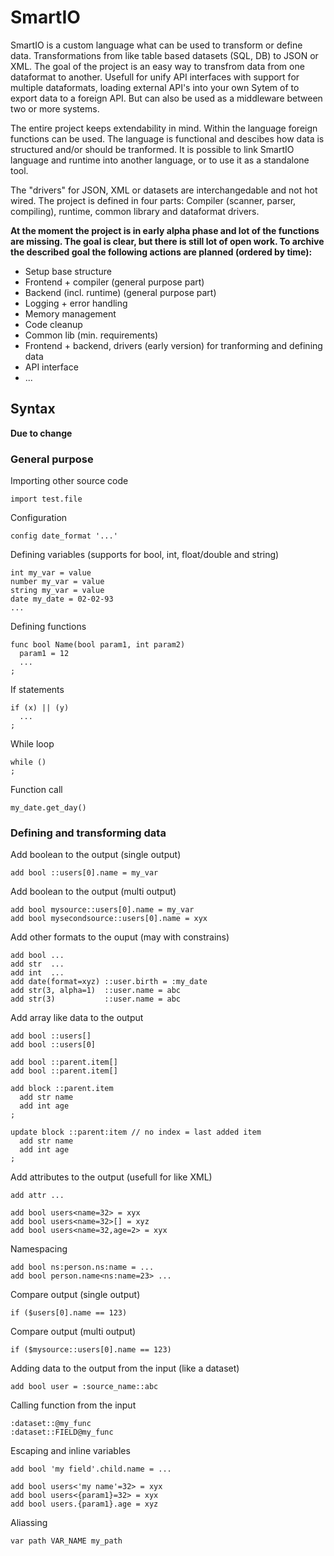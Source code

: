 # SmartIO
SmartIO is a custom language what can be used to transform or define data. Transformations from like table based datasets (SQL, DB) to JSON or XML.
The goal of the project is an easy way to transfrom data from one dataformat to another. 
Usefull for unify API interfaces with support for multiple dataformats, loading external API's into your own Sytem of to export data to a foreign API.
But can also be used as a middleware between two or more systems.

The entire project keeps extendability in mind. Within the language foreign functions can be used. 
The language is functional and descibes how data is structured and/or should be tranformed.
It is possible to link SmartIO language and runtime into another language, or to use it as a standalone tool.

The "drivers" for JSON, XML or datasets are interchangedable and not hot wired.
The project is defined in four parts: Compiler (scanner, parser, compiling), runtime, common library and dataformat drivers.

**At the moment the project is in early alpha phase and lot of the functions are missing. The goal is clear, but there is still lot of open work.
To archive the described goal the following actions are planned (ordered by time):**
 - Setup base structure
 - Frontend + compiler (general purpose part)
 - Backend (incl. runtime) (general purpose part)
 - Logging + error handling
 - Memory management
 - Code cleanup
 - Common lib (min. requirements)
 - Frontend + backend, drivers (early version) for tranforming and defining data
 - API interface
 - ...

## Syntax
**Due to change**

### General purpose
Importing other source code
```
import test.file
```

Configuration
```
config date_format '...'
```

Defining variables (supports for bool, int, float/double and string)
```
int my_var = value
number my_var = value
string my_var = value
date my_date = 02-02-93
...
```

Defining functions
```
func bool Name(bool param1, int param2)
  param1 = 12
  ...
;
```

If statements
```
if (x) || (y)
  ...
;
```

While loop
```
while ()
;
```

Function call
```
my_date.get_day()
```

### Defining and transforming data
Add boolean to the output (single output)
```
add bool ::users[0].name = my_var
```

Add boolean to the output (multi output)
```
add bool mysource::users[0].name = my_var
add bool mysecondsource::users[0].name = xyx
```

Add other formats to the ouput (may with constrains)
```
add bool ...
add str  ...
add int  ...
add date(format=xyz) ::user.birth = :my_date
add str(3, alpha=1)  ::user.name = abc
add str(3)           ::user.name = abc
```

Add array like data to the output
```
add bool ::users[]
add bool ::users[0]

add bool ::parent.item[]
add bool ::parent.item[]

add block ::parent.item
  add str name
  add int age
;

update block ::parent:item // no index = last added item
  add str name
  add int age
;
```

Add attributes to the output (usefull for like XML)
```
add attr ...

add bool users<name=32> = xyx
add bool users<name=32>[] = xyz
add bool users<name=32,age=2> = xyx
```

Namespacing
```
add bool ns:person.ns:name = ...
add bool person.name<ns:name=23> ...
```

Compare output (single output)
```
if ($users[0].name == 123)
```

Compare output (multi output)
```
if ($mysource::users[0].name == 123)
```

Adding data to the output from the input (like a dataset)
```
add bool user = :source_name::abc
```

Calling function from the input
```
:dataset::@my_func
:dataset::FIELD@my_func
```

Escaping and inline variables
```
add bool 'my field'.child.name = ...

add bool users<'my name'=32> = xyx
add bool users<{param1}=32> = xyx
add bool users.{param1}.age = xyz
```

Aliassing
```
var path VAR_NAME my_path
```
